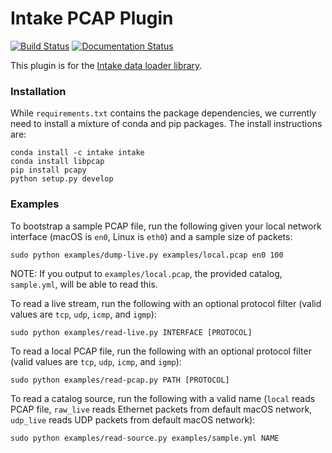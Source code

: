 # Intake PCAP Plugin

[![Build Status](https://travis-ci.org/ContinuumIO/intake-pcap.svg?branch=master)](https://travis-ci.org/ContinuumIO/intake-pcap)
[![Documentation Status](https://readthedocs.org/projects/intake-pcap/badge/?version=latest)](http://intake-pcap.readthedocs.io/en/latest/?badge=latest)

This plugin is for the [Intake data loader library](http://intake.readthedocs.io/en/latest/).

### Installation

While `requirements.txt` contains the package dependencies, we currently need to
install a mixture of conda and pip packages. The install instructions are:

```
conda install -c intake intake
conda install libpcap
pip install pcapy
python setup.py develop
```

### Examples

To bootstrap a sample PCAP file, run the following given your local network
interface (macOS is `en0`, Linux is `eth0`) and a sample size of packets:

```
sudo python examples/dump-live.py examples/local.pcap en0 100
```

NOTE: If you output to `examples/local.pcap`, the provided catalog,
`sample.yml`, will be able to read this.

To read a live stream, run the following with an optional protocol filter
(valid values are `tcp`, `udp`, `icmp`, and `igmp`):

```
sudo python examples/read-live.py INTERFACE [PROTOCOL]
```

To read a local PCAP file, run the following with an optional protocol filter
(valid values are `tcp`, `udp`, `icmp`, and `igmp`):

```
sudo python examples/read-pcap.py PATH [PROTOCOL]
```

To read a catalog source, run the following with a valid name (`local` reads
PCAP file, `raw_live` reads Ethernet packets from default macOS network,
`udp_live` reads UDP packets from default macOS network):

```
sudo python examples/read-source.py examples/sample.yml NAME
```
